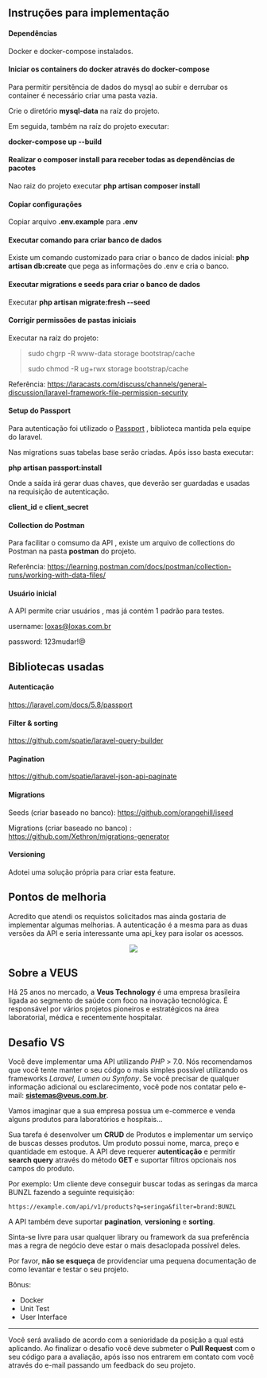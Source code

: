 ## Instruções para implementação

#### Dependências

Docker e docker-compose instalados.

#### Iniciar os containers do docker através do docker-compose

Para permitir persitência de dados do mysql ao subir e derrubar os container é necessário criar uma pasta vazia.

Crie o diretório **mysql-data** na raíz do projeto.

Em seguida, também na raíz do projeto executar:

**docker-compose up --build**

#### Realizar o composer install para receber todas as dependências de pacotes

Nao raiz do projeto executar **php artisan composer install**

#### Copiar configurações

Copiar arquivo **.env.example** para **.env**

#### Executar comando para criar banco de dados

Existe um comando customizado para criar o banco de dados inicial:
**php artisan db:create** que pega as informações do .env e cria o banco.

#### Executar migrations e seeds para criar o banco de dados

Executar **php artisan migrate:fresh --seed**

#### Corrigir permissões de pastas iniciais

Executar na raíz do projeto:

>sudo chgrp -R www-data storage bootstrap/cache
>
>sudo chmod -R ug+rwx storage bootstrap/cache

Referência: https://laracasts.com/discuss/channels/general-discussion/laravel-framework-file-permission-security

#### Setup do Passport

Para autenticação foi utilizado o [Passport](https://laravel.com/docs/5.8/passport) , biblioteca mantida pela equipe do laravel.

Nas migrations suas tabelas base serão criadas. Após isso basta executar:

**php artisan passport:install**

Onde a saída irá gerar duas chaves, que deverão ser guardadas e usadas na requisição de autenticação.

**client_id** e **client_secret**

#### Collection do Postman

Para facilitar o comsumo da API , existe um arquivo de collections do Postman na pasta **postman** do projeto.

Referência: https://learning.postman.com/docs/postman/collection-runs/working-with-data-files/

#### Usuário inicial

A API permite criar usuários , mas já contém 1 padrão para testes.

username: loxas@loxas.com.br

password: 123mudar!@

## Bibliotecas usadas

#### Autenticação

https://laravel.com/docs/5.8/passport

#### Filter & sorting

https://github.com/spatie/laravel-query-builder

#### Pagination

https://github.com/spatie/laravel-json-api-paginate

#### Migrations

Seeds (criar baseado no banco): https://github.com/orangehill/iseed

Migrations (criar baseado no banco) : https://github.com/Xethron/migrations-generator

#### Versioning

Adotei uma solução própria para criar esta feature.


## Pontos de melhoria

Acredito que atendi os requistos solicitados mas ainda gostaria de implementar algumas melhorias.
A autenticação é a mesma para as duas versões da API e seria interessante uma api_key para isolar os acessos.

<p align="center">
    <img src="https://i.imgur.com/2LUR2yy.png">
</p>

## Sobre a VEUS

Há 25 anos no mercado, a **Veus Technology** é uma empresa brasileira ligada ao segmento de saúde com foco na inovação tecnológica. É responsável por vários projetos pioneiros e estratégicos na área laboratorial, médica e recentemente hospitalar.

## Desafio VS

Você deve implementar uma API utilizando *PHP* > 7.0. Nós recomendamos que você tente manter o seu códgo o mais simples possível utilizando os frameworks *Laravel, Lumen ou Synfony*. Se você precisar de qualquer informação adicional ou esclarecimento, você pode nos contatar pelo e-mail: **sistemas@veus.com.br**.

Vamos imaginar que a sua empresa possua um e-commerce e venda alguns produtos para laboratórios e hospitais...

Sua tarefa é desenvolver um **CRUD** de Produtos e implementar um serviço de buscas desses produtos. Um produto possui nome, marca, preço e quantidade em estoque.
A API deve requerer **autenticação** e permitir __search query__ através do método **GET** e suportar filtros opcionais nos campos do produto.

Por exemplo: Um cliente deve conseguir buscar todas as seringas da marca BUNZL fazendo a seguinte requisição:

`https://example.com/api/v1/products?q=seringa&filter=brand:BUNZL`

A API também deve suportar __pagination__, __versioning__ e __sorting__.

Sinta-se livre para usar qualquer library ou framework da sua preferência mas a regra de negócio deve estar o mais desaclopada possível deles.

Por favor, **não se esqueça** de providenciar uma pequena documentação de como levantar e testar o seu projeto.

Bônus:
* Docker
* Unit Test
* User Interface

---
Você será avaliado de acordo com a senioridade da posição a qual está aplicando. Ao finalizar o desafio você deve submeter o **Pull Request** com o seu código para a avaliação, após isso nos entrarem em contato com você através do e-mail passando um feedback do seu projeto.
